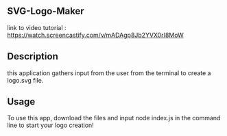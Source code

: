 ## SVG-Logo-Maker

link to video tutorial : https://watch.screencastify.com/v/mADAgp8Jb2YVX0rI8MoW

## Description
this application gathers input from the user from the terminal to create a logo.svg file.

## Usage
To use this app, download the files and input node index.js in the command line to start your logo creation!
